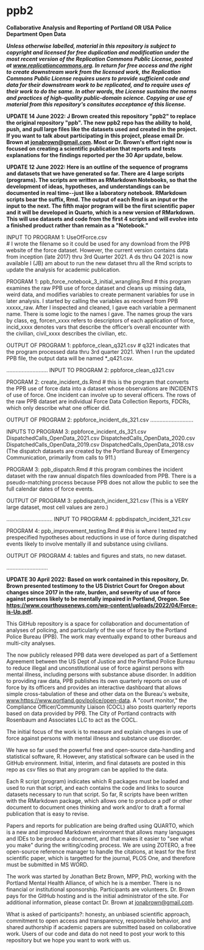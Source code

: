 # ppb2
__Collaborative Analysis and Reporting of Portland OR USA Police Department Open Data__

___Unless otherwise labelled, material in this repository is subject to copyright and licensed for free duplication and modification under the most recent version of the Replication Commons Public License, posted at www.replicationcommons.org.  In return for free access and the right to create downstream work from the licensed work, the Replication Commons Public License requires users to provide sufficient code and data for their downstream work to be replicated, and to require uses of their work to do the same.  In other words, the License sustains the norms and practices of high-quality public-domain science.  Copying or use of material from this repository's consitutes acceptance of this license.___ 

__UPDATE 14 June 2022: J Brown created this repository "ppb2" to replace the original repository "ppb".  The new ppb2 repo has the ability to hold, push, and pull large files like the datasets used and created in the project.  If you want to talk about  participating in this project, please email Dr. Brown at jonabrown@gmail.com.  Most or Dr. Brown's effort right now is focused on creating a scientific publication that reports and tests explanations for the findings reported per the 30 Apr update, below.__

__UPDATE 12 June 2022:  Here is an outline of the sequence of programs and datasets that we have generated so far. There are 4 large scripts (programs).  The scripts are written as RMarkdown Notebooks, so that the development of ideas, hypotheses, and understandings can be documented in real time--just like a laboratory notebook.  RMarkdown scripts bear the suffix, Rmd.  The output of each Rmd is an input or the input to the next.  The fifth major program will be the first scientific paper and it will be developed in Quarto, which is a new version of RMarkdown.  This will use datasets and code from the first 4 scripts and will evolve into a finished product rather than remain as a "Notebook."__

INPUT TO PROGRAM 1:  UseOfForce.csv   
		# I wrote the filename so it could be used for any download from the PPB website of the force dataset.  However, the current version contains data from inception (late 2017) thru 3rd Quarter 2021.  A ds thru Q4 2021 is now available  I (JB) am about to run the new dataset thru all the Rmd scripts to update the analysis for academic publication.

PROGRAM 1: ppb_force_notebook_3_initial_wrangling.Rmd
		# this program examines the raw PPB use of force dataset and cleans up missing data, weird data, and modifies variables to create permanent variables for use in later analysis.  I started by calling the variables as received from PPB xxxxx_raw.  After I inspected and cleaned, I gave each variable a permanent name.  There is some logic to the names I gave.  The names group the vars by class, eg, forcen_xxxx refers to descriptors of each application of force, incid_xxxx denotes vars that describe the officer’s overall encounter with the civilian, civil_xxxx describes the civilian, etc.

OUTPUT OF PROGRAM 1:  ppbforce_clean_q321.csv
		# q321 indicates that the program processed data thru 3rd quarter 2021.  When I run the updated PPB file, the output data will be named *_q421.csv.

………………………
INPUT TO PROGRAM 2:  ppbforce_clean_q321.csv

PROGRAM 2: create_incident_ds.Rmd
		# this is the program that converts the PPB use of force data into a dataset whose observations are INCIDENTS of use of force.  One incident can involve up to several officers.  The rows of the raw PPB dataset are individual Force Data Collection Reports, FDCRs, which only describe what one officer did.  

OUTPUT OF PROGRAM 2: ppbforce_incident_ds_321.csv
……………………….

INPUTS TO PROGRAM 3:    ppbforce_incident_ds_321.csv
				DispatchedCalls_OpenData_2021.csv
				DispatchedCalls_OpenData_2020.csv
				DispatchedCalls_OpenData_2019.csv
				DispatchedCalls_OpenData_2018.csv
				(The dispatch datasets are created by the Portland Bureay of Emergency Communication, primarily from calls to 911.)
        
PROGRAM 3:  ppb_dispatch.Rmd
		# this program combines the incident dataset with the raw annual dispatch files downloaded from PPB.  There is a pseudo-matching process because PPB does not allow the public to see the full calendar dates of force events.

OUTPUT OF PROGRAM 3:   ppbdispatch_incident_321.csv  (This is a VERY large dataset, most cell values are zero.)

…………………………
INPUT TO PROGRAM 4:  ppbdispatch_incident_321.csv

PROGRAM 4:  ppb_improvement_testing.Rmd
		# this is where I tested my prespecified hypotheses about reductions in use of force during dispatched events likely to involve mentally ill and substance using civilians.

OUTPUT OF PROGRAM 4:  tables and figures and stats, no new dataset.

………………………

__UPDATE 30 April 2022:  Based on work contained in this repository, Dr. Brown presented testimony to the US District Court for Oregon about changes since 2017 in the rate, burden, and severity of use of force against persons likely to be mentally impaired in Portland, Oregon.  See https://www.courthousenews.com/wp-content/uploads/2022/04/Force-is-Up.pdf.__

This GitHub repository is a space for collaboration and documentation of analyses of policing, and particularly of the use of force by the Portland Police Bureau (PPB).  The work may eventually expand to other bureaus and multi-city analyses.

The now publicly released PPB data were developed as part of a Settlement Agreement between the US Dept of Justice and the Portland Police Bureau to reduce illegal and unconstitutional use of force against persons with mental illness, including persons with substance abuse disorder.  In addition to providing raw data, PPB publishes its own quarterly reports on use of force by its officers and provides an interactive dashboard that allows simple cross-tabulation of these and other data on the Bureau's website, www.https://www.portland.gov/police/open-data.  A "court monitor," the Compliance Officer/Community Liaison (COCL) also posts quarterly reports based on data provided by PPB.  The City of Portland contracts with Rosenbaum and Associates LLC to act as the COCL.

The initial focus of the work is to measure and explain changes in use of force against persons with mental illness and substance use disorder.    

We have so far used the powerful free and open-source data-handling and statistical software, R.  However, any statistical software can be used in the GitHub environment.  Initial, interim, and final datasets are posted in this repo as csv files so that any program can be applied to the data.  

Each R script (program) indicates which R packages must be loaded and used to run that script, and each contains the code and links to source datasets necessary to run that script.  So far, R scripts have been written with the RMarkdown package, which allows one to produce a pdf or other document to document ones thinking and work and/or to draft a formal publication that is easy to revise.

Papers and reports for publication are being drafted using QUARTO, which is a new and improved Markdown environment that allows many languages and IDEs to be produce a document, and that makes it easier to "see what you make" during the writing/coding process.  We are using ZOTERO, a free open-source reference manager to handle the citations, at least for the first scientific paper, which is targetted for the journal, PLOS One, and therefore must be submitted in MS WORD.

The work was started by Jonathan Betz Brown, MPP, PhD, working with the Portland Mental Health Alliance, of which he is a member.  There is no financial or institutional sponsorship. Participants are volunteers.  Dr. Brown pays for the GitHub hosting and is the initial administrator of the site.  For additional information, please contact Dr. Brown at jonabrown@gmail.com.

What is asked of participants?:  honesty, an unbiased scientific approach, commitment to open access and transparency, responsible behavior, and shared authorship if academic papers are submitted based on collaborative work.  Users of our code and data do not need to post your work to this repository but we hope you want to work with us.



